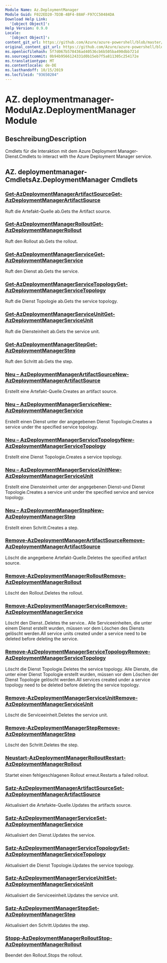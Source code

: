 ```yaml
---
Module Name: Az.DeploymentManager
Module Guid: F022ED20-7D3B-4BF4-88AF-F97CC50484DA
Download Help Link:
  '[object Object]': 
Help Version: 0.9.0
Locale:
  '[object Object]': 
content_git_url: https://github.com/Azure/azure-powershell/blob/master/src/DeploymentManager/DeploymentManager/help/Az.DeploymentManager.md
original_content_git_url: https://github.com/Azure/azure-powershell/blob/master/src/DeploymentManager/DeploymentManager/help/Az.DeploymentManager.md
ms.openlocfilehash: 5f7d067b578436ad40536cb6b505ba490dbb721d
ms.sourcegitcommit: 0b94b9566124331d0b15eb7f5a811305c254172e
ms.translationtype: MT
ms.contentlocale: de-DE
ms.lasthandoff: 10/15/2019
ms.locfileid: "93650204"
---
```

# <span data-ttu-id="67f95-101">AZ. deploymentmanager-Modul</span><span class="sxs-lookup"><span data-stu-id="67f95-101">Az.DeploymentManager Module</span></span>
## <span data-ttu-id="67f95-102">Beschreibung</span><span class="sxs-lookup"><span data-stu-id="67f95-102">Description</span></span>
<span data-ttu-id="67f95-103">Cmdlets für die Interaktion mit dem Azure Deployment Manager-Dienst.</span><span class="sxs-lookup"><span data-stu-id="67f95-103">Cmdlets to interact with the Azure Deployment Manager service.</span></span>

## <span data-ttu-id="67f95-104">AZ. deploymentmanager-Cmdlets</span><span class="sxs-lookup"><span data-stu-id="67f95-104">Az.DeploymentManager Cmdlets</span></span>
### [<span data-ttu-id="67f95-105">Get-AzDeploymentManagerArtifactSource</span><span class="sxs-lookup"><span data-stu-id="67f95-105">Get-AzDeploymentManagerArtifactSource</span></span>](Get-AzDeploymentManagerArtifactSource.md)
<span data-ttu-id="67f95-106">Ruft die Artefakt-Quelle ab.</span><span class="sxs-lookup"><span data-stu-id="67f95-106">Gets the Artifact source.</span></span>

### [<span data-ttu-id="67f95-107">Get-AzDeploymentManagerRollout</span><span class="sxs-lookup"><span data-stu-id="67f95-107">Get-AzDeploymentManagerRollout</span></span>](Get-AzDeploymentManagerRollout.md)
<span data-ttu-id="67f95-108">Ruft den Rollout ab.</span><span class="sxs-lookup"><span data-stu-id="67f95-108">Gets the rollout.</span></span>

### [<span data-ttu-id="67f95-109">Get-AzDeploymentManagerService</span><span class="sxs-lookup"><span data-stu-id="67f95-109">Get-AzDeploymentManagerService</span></span>](Get-AzDeploymentManagerService.md)
<span data-ttu-id="67f95-110">Ruft den Dienst ab.</span><span class="sxs-lookup"><span data-stu-id="67f95-110">Gets the service.</span></span>

### [<span data-ttu-id="67f95-111">Get-AzDeploymentManagerServiceTopology</span><span class="sxs-lookup"><span data-stu-id="67f95-111">Get-AzDeploymentManagerServiceTopology</span></span>](Get-AzDeploymentManagerServiceTopology.md)
<span data-ttu-id="67f95-112">Ruft die Dienst Topologie ab.</span><span class="sxs-lookup"><span data-stu-id="67f95-112">Gets the service topology.</span></span>

### [<span data-ttu-id="67f95-113">Get-AzDeploymentManagerServiceUnit</span><span class="sxs-lookup"><span data-stu-id="67f95-113">Get-AzDeploymentManagerServiceUnit</span></span>](Get-AzDeploymentManagerServiceUnit.md)
<span data-ttu-id="67f95-114">Ruft die Diensteinheit ab.</span><span class="sxs-lookup"><span data-stu-id="67f95-114">Gets the service unit.</span></span>

### [<span data-ttu-id="67f95-115">Get-AzDeploymentManagerStep</span><span class="sxs-lookup"><span data-stu-id="67f95-115">Get-AzDeploymentManagerStep</span></span>](Get-AzDeploymentManagerStep.md)
<span data-ttu-id="67f95-116">Ruft den Schritt ab.</span><span class="sxs-lookup"><span data-stu-id="67f95-116">Gets the step.</span></span>

### [<span data-ttu-id="67f95-117">Neu – AzDeploymentManagerArtifactSource</span><span class="sxs-lookup"><span data-stu-id="67f95-117">New-AzDeploymentManagerArtifactSource</span></span>](New-AzDeploymentManagerArtifactSource.md)
<span data-ttu-id="67f95-118">Erstellt eine Artefakt-Quelle.</span><span class="sxs-lookup"><span data-stu-id="67f95-118">Creates an artifact source.</span></span>

### [<span data-ttu-id="67f95-119">Neu – AzDeploymentManagerService</span><span class="sxs-lookup"><span data-stu-id="67f95-119">New-AzDeploymentManagerService</span></span>](New-AzDeploymentManagerService.md)
<span data-ttu-id="67f95-120">Erstellt einen Dienst unter der angegebenen Dienst Topologie.</span><span class="sxs-lookup"><span data-stu-id="67f95-120">Creates a service under the specified service topology.</span></span>

### [<span data-ttu-id="67f95-121">Neu – AzDeploymentManagerServiceTopology</span><span class="sxs-lookup"><span data-stu-id="67f95-121">New-AzDeploymentManagerServiceTopology</span></span>](New-AzDeploymentManagerServiceTopology.md)
<span data-ttu-id="67f95-122">Erstellt eine Dienst Topologie.</span><span class="sxs-lookup"><span data-stu-id="67f95-122">Creates a service topology.</span></span>

### [<span data-ttu-id="67f95-123">Neu – AzDeploymentManagerServiceUnit</span><span class="sxs-lookup"><span data-stu-id="67f95-123">New-AzDeploymentManagerServiceUnit</span></span>](New-AzDeploymentManagerServiceUnit.md)
<span data-ttu-id="67f95-124">Erstellt eine Diensteinheit unter der angegebenen Dienst-und Dienst Topologie.</span><span class="sxs-lookup"><span data-stu-id="67f95-124">Creates a service unit under the specified service and service topology.</span></span>

### [<span data-ttu-id="67f95-125">Neu – AzDeploymentManagerStep</span><span class="sxs-lookup"><span data-stu-id="67f95-125">New-AzDeploymentManagerStep</span></span>](New-AzDeploymentManagerStep.md)
<span data-ttu-id="67f95-126">Erstellt einen Schritt.</span><span class="sxs-lookup"><span data-stu-id="67f95-126">Creates a step.</span></span>

### [<span data-ttu-id="67f95-127">Remove-AzDeploymentManagerArtifactSource</span><span class="sxs-lookup"><span data-stu-id="67f95-127">Remove-AzDeploymentManagerArtifactSource</span></span>](Remove-AzDeploymentManagerArtifactSource.md)
<span data-ttu-id="67f95-128">Löscht die angegebene Artefakt-Quelle.</span><span class="sxs-lookup"><span data-stu-id="67f95-128">Deletes the specified artifact source.</span></span>

### [<span data-ttu-id="67f95-129">Remove-AzDeploymentManagerRollout</span><span class="sxs-lookup"><span data-stu-id="67f95-129">Remove-AzDeploymentManagerRollout</span></span>](Remove-AzDeploymentManagerRollout.md)
<span data-ttu-id="67f95-130">Löscht den Rollout.</span><span class="sxs-lookup"><span data-stu-id="67f95-130">Deletes the rollout.</span></span>

### [<span data-ttu-id="67f95-131">Remove-AzDeploymentManagerService</span><span class="sxs-lookup"><span data-stu-id="67f95-131">Remove-AzDeploymentManagerService</span></span>](Remove-AzDeploymentManagerService.md)
<span data-ttu-id="67f95-132">Löscht den Dienst..</span><span class="sxs-lookup"><span data-stu-id="67f95-132">Deletes the service..</span></span> <span data-ttu-id="67f95-133">Alle Serviceeinheiten, die unter einem Dienst erstellt wurden, müssen vor dem Löschen des Diensts gelöscht werden.</span><span class="sxs-lookup"><span data-stu-id="67f95-133">All service units created under a service need to be deleted before deleting the service.</span></span>

### [<span data-ttu-id="67f95-134">Remove-AzDeploymentManagerServiceTopology</span><span class="sxs-lookup"><span data-stu-id="67f95-134">Remove-AzDeploymentManagerServiceTopology</span></span>](Remove-AzDeploymentManagerServiceTopology.md)
<span data-ttu-id="67f95-135">Löscht die Dienst Topologie.</span><span class="sxs-lookup"><span data-stu-id="67f95-135">Deletes the service topology.</span></span> <span data-ttu-id="67f95-136">Alle Dienste, die unter einer Dienst Topologie erstellt wurden, müssen vor dem Löschen der Dienst Topologie gelöscht werden.</span><span class="sxs-lookup"><span data-stu-id="67f95-136">All services created under a service topology need to be deleted before deleting the service topology.</span></span>

### [<span data-ttu-id="67f95-137">Remove-AzDeploymentManagerServiceUnit</span><span class="sxs-lookup"><span data-stu-id="67f95-137">Remove-AzDeploymentManagerServiceUnit</span></span>](Remove-AzDeploymentManagerServiceUnit.md)
<span data-ttu-id="67f95-138">Löscht die Serviceeinheit.</span><span class="sxs-lookup"><span data-stu-id="67f95-138">Deletes the service unit.</span></span>

### [<span data-ttu-id="67f95-139">Remove-AzDeploymentManagerStep</span><span class="sxs-lookup"><span data-stu-id="67f95-139">Remove-AzDeploymentManagerStep</span></span>](Remove-AzDeploymentManagerStep.md)
<span data-ttu-id="67f95-140">Löscht den Schritt.</span><span class="sxs-lookup"><span data-stu-id="67f95-140">Deletes the step.</span></span>

### [<span data-ttu-id="67f95-141">Neustart-AzDeploymentManagerRollout</span><span class="sxs-lookup"><span data-stu-id="67f95-141">Restart-AzDeploymentManagerRollout</span></span>](Restart-AzDeploymentManagerRollout.md)
<span data-ttu-id="67f95-142">Startet einen fehlgeschlagenen Rollout erneut.</span><span class="sxs-lookup"><span data-stu-id="67f95-142">Restarts a failed rollout.</span></span>

### [<span data-ttu-id="67f95-143">Satz-AzDeploymentManagerArtifactSource</span><span class="sxs-lookup"><span data-stu-id="67f95-143">Set-AzDeploymentManagerArtifactSource</span></span>](Set-AzDeploymentManagerArtifactSource.md)
<span data-ttu-id="67f95-144">Aktualisiert die Artefakte-Quelle.</span><span class="sxs-lookup"><span data-stu-id="67f95-144">Updates the artifacts source.</span></span>

### [<span data-ttu-id="67f95-145">Satz-AzDeploymentManagerService</span><span class="sxs-lookup"><span data-stu-id="67f95-145">Set-AzDeploymentManagerService</span></span>](Set-AzDeploymentManagerService.md)
<span data-ttu-id="67f95-146">Aktualisiert den Dienst.</span><span class="sxs-lookup"><span data-stu-id="67f95-146">Updates the service.</span></span>

### [<span data-ttu-id="67f95-147">Satz-AzDeploymentManagerServiceTopology</span><span class="sxs-lookup"><span data-stu-id="67f95-147">Set-AzDeploymentManagerServiceTopology</span></span>](Set-AzDeploymentManagerServiceTopology.md)
<span data-ttu-id="67f95-148">Aktualisiert die Dienst Topologie.</span><span class="sxs-lookup"><span data-stu-id="67f95-148">Updates the service topology.</span></span>

### [<span data-ttu-id="67f95-149">Satz-AzDeploymentManagerServiceUnit</span><span class="sxs-lookup"><span data-stu-id="67f95-149">Set-AzDeploymentManagerServiceUnit</span></span>](Set-AzDeploymentManagerServiceUnit.md)
<span data-ttu-id="67f95-150">Aktualisiert die Serviceeinheit.</span><span class="sxs-lookup"><span data-stu-id="67f95-150">Updates the service unit.</span></span>

### [<span data-ttu-id="67f95-151">Satz-AzDeploymentManagerStep</span><span class="sxs-lookup"><span data-stu-id="67f95-151">Set-AzDeploymentManagerStep</span></span>](Set-AzDeploymentManagerStep.md)
<span data-ttu-id="67f95-152">Aktualisiert den Schritt.</span><span class="sxs-lookup"><span data-stu-id="67f95-152">Updates the step.</span></span>

### [<span data-ttu-id="67f95-153">Stopp-AzDeploymentManagerRollout</span><span class="sxs-lookup"><span data-stu-id="67f95-153">Stop-AzDeploymentManagerRollout</span></span>](Stop-AzDeploymentManagerRollout.md)
<span data-ttu-id="67f95-154">Beendet den Rollout.</span><span class="sxs-lookup"><span data-stu-id="67f95-154">Stops the rollout.</span></span>

